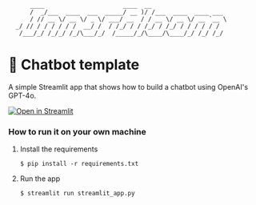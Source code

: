 ```
      ____                      ____  __                    
      /  _/___  ____  ___  _____/ __ )/ /___  ____  ____ ___ 
      / // __ \/ __ \/ _ \/ ___/ __  / / __ \/ __ \/ __ `__ \
  _/ // / / / / / /  __/ /  / /_/ / / /_/ / /_/ / / / / / /
   /___/_/ /_/_/ /_/\___/_/  /_____/_/\____/\____/_/ /_/ /_/ 
```                                                        

# 💬 Chatbot template

A simple Streamlit app that shows how to build a chatbot using OpenAI's GPT-4o.

[![Open in Streamlit](https://static.streamlit.io/badges/streamlit_badge_black_white.svg)](https://chatbot-template.streamlit.app/)

### How to run it on your own machine

1. Install the requirements

   ```
   $ pip install -r requirements.txt
   ```

2. Run the app

   ```
   $ streamlit run streamlit_app.py
   ```
